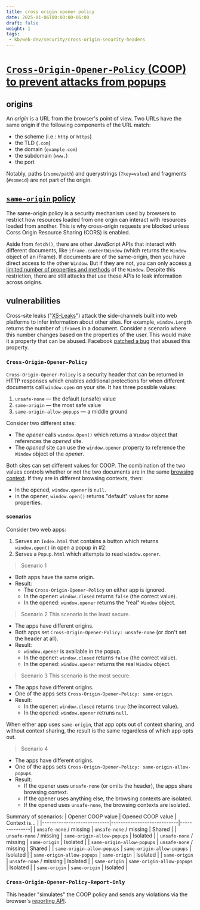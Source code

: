 ```yaml
---
title: cross origin opener policy
date: 2025-01-06T00:00:00-06:00
draft: false
weight: 1
tags:
 - kb/web-dev/security/cross-origin-security-headers
---
```


# [`Cross-Origin-Opener-Policy` (COOP) to prevent attacks from popups](https://andrewlock.net/understanding-security-headers-part-1-cross-origin-opener-policy-preventing-attacks-from-popups/)
## origins
An *origin* is a URL from the browser's point of view. Two URLs have the same origin if the following components of the URL match:
- the scheme (i.e.: `http` or `https`)
- the TLD (`.com`)
- the domain (`example.com`)
- the subdomain (`www.`)
- the port

Notably, paths (`/some/path`) and querystrings (`?key=value`) and fragments (`#someid`) are not part of the origin.

## [`same-origin` policy](https://developer.mozilla.org/en-US/docs/Web/Security/Same-origin_policy)
The same-origin policy is a security mechanism used by browsers to restrict how resources loaded from one orgin can interact with
resources loaded from another. This is why cross-origin requests are blocked unless Corss Origin Resource Sharing (CORS) is enabled.

Aside from `fetch()`, there are other JavaScript APIs that interact with different documents, like `iframe.contentWindow` (which returns 
the `Window` object of an iFrame). If documents are of the same-origin, then you have direct access to the other `Window`. But if they
are not, you can only access [a limited number of properties and methods](https://developer.mozilla.org/en-US/docs/Web/Security/Same-origin_policy#window) 
of the `Window`. Despite this restriction, there are still attacks that use these APIs to leak information across origins.

## vulnerabilities
Cross-site leaks ("[XS-Leaks](https://xsleaks.dev/)") attack the side-channels built into web platforms to infer information about other sites.
For example, `window.Length` returns the number of `iframe`s in a document. Consider a scenario where this number changes based on the properties
of the user. This would make it a property that can be abused. Facebook [patched a bug](https://www.imperva.com/blog/facebook-privacy-bug/) that
abused this property.

### `Cross-Origin-Opener-Policy`
`Cross-Origin-Opener-Policy` is a security header that can be returned in HTTP responses which enables additional protections for when different documents
call `window.open` on your site. It has three possible values:
1. `unsafe-none` — the default (unsafe) value
2. `same-origin` — the most safe value
3. `same-origin-allow-popups` — a middle ground

Consider two different sites: 
- The *opener* calls `window.Open()` which returns a `Window` object that references the *opened* site. 
- The *opened* site can use the `window.opener` property to reference the `Window` object of the *opener*. 

Both sites can set different values for COOP. The combination of the two values controls whether or not the two documents are in the same [browsing context](https://developer.mozilla.org/en-US/docs/Glossary/Browsing_context).
If they are in different browsing contexts, then:
- In the opened, `window.opener` is `null`.
- in the opener, `window.open()` returns "default" values for some properties.

#### scenarios
Consider two web apps:
1. Serves an `Index.html` that contains a button which returns `window.open()` in open a popup in #2.
2. Serves a `Popup.html` which attempts to read `window.opener`.

> Scenario 1
- Both apps have the same origin.
- Result:
	- The `Cross-Origin-Opener-Policy` on either app is ignored.
	- In the opener: `window.closed` returns `false` (the correct value).
	- In the opened: `window.opener` returns the "real" `Window` object.

> Scenario 2
This scenario is the least secure.

- The apps have different origins.
- Both apps set `Cross-Origin-Opener-Policy: unsafe-none` (or don't set the header at all).
- Result:
	- `window.opener` is available in the popup.
	- In the opener: `window.closed` returns `false` (the correct value).
	- In the opened: `window.opener` returns the real `Window` object.

> Scenario 3
This scenario is the most secure.

- The apps have different origins.
- One of the apps sets `Cross-Origin-Opener-Policy: same-origin`.
- Result:
	- In the opener: `window.closed` returns `true` (the incorrect value).
	- In the opened: `window.opener` retruns `null`.

When either app uses `same-origin`, that app opts out of context sharing, and without context sharing, the result is the same regardless of which app opts out.

> Scenario 4
- The apps have different origins.
- One of the apps sets `Cross-Origin-Opener-Policy: same-origin-allow-popups`.
- Result:
	- If the opener uses `unsafe-none` (or omits the header), the apps share browsing context.
	- If the opener uses anything else, the browsing contexts are isolated.
	- If the opened uses `unsafe-none`, the browsing contexts are isolated.

Summary of scenarios:
| Opener COOP value          | Opened COOP value          | Context is... |
|----------------------------|----------------------------|---------------|
| `unsafe-none` / missing    | `unsafe-none` / missing    | Shared        |
| `unsafe-none` / missing    | `same-origin-allow-popups` | Isolated      |
| `unsafe-none` / missing    | `same-origin`              | Isolated      |
| `same-origin-allow-popups` | `unsafe-none` / missing    | Shared        |
| `same-origin-allow-popups` | `same-origin-allow-popups` | Isolated      |
| `same-origin-allow-popups` | `same-origin`              | Isolated      |
| `same-origin`              | `unsafe-none` / missing    | Isolated      |
| `same-origin`              | `same-origin-allow-popups` | Isolated      |
| `same-origin`              | `same-origin`              | Isolated      |

### `Cross-Origin-Opener-Policy-Report-Only`
This header "simulates" the COOP policy and sends any violations via the browser's [reporting API](https://web.dev/reporting-api).
